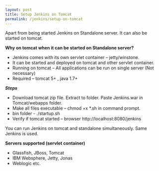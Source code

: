 ```yaml
---
layout: post
title: Setup Jenkins on Tomcat
permalink: /jenkins/setup-on-tomcat
---
```


Apart from being started Jenkins on Standalone server. It can also be started on tomcat.

**Why on tomcat when it can be started on Standalone server?**
- Jenkins comes with its own servlet container – jetty/winstone.
- It can be started and deployed on tomcat and other servlet container.
- Running on tomcat – All applications can be run on single server (Not necessary)
- Required – tomcat 5+ , java 1.7+

***Steps***
* Download tomcat zip file. Extract to folder. Paste Jenkins.war in Tomcat/webapps folder.
* Make all files executable – chmod +x *.sh in command prompt.
* bin folder - ./startup.sh
* Verify if tomcat started – browser http://localhost:8080/jenkins

You can run Jenkins on tomcat and standalone simultaneously. Same Jenkins is used.

**Servers supported (servlet container)**
- Glassfish, JBoss, Tomcat
- IBM Websphere, Jetty, Jonas
- Weblogic etc.
